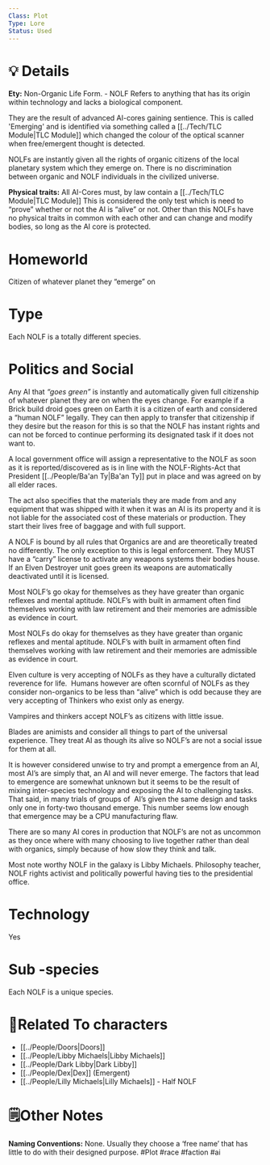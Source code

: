 ```yaml
---
Class: Plot
Type: Lore
Status: Used
---
```

# 💡 Details
**Ety:** Non-Organic Life Form. - NOLF
Refers to anything that has its origin within technology and lacks a biological component.

They are the result of advanced AI-cores gaining sentience. This is called 'Emerging' and is identified via something called a [[../Tech/TLC Module|TLC Module]] which changed the colour of the optical scanner when free/emergent thought is detected.

NOLFs are instantly given all the rights of organic citizens of the local planetary system which they emerge on. There is no discrimination between organic and NOLF individuals in the civilized universe. 

**Physical traits:** All AI-Cores must, by law contain a [[../Tech/TLC Module|TLC Module]] This is considered the only test which is need to “prove” whether or not the AI is “alive” or not.
Other than this NOLFs have no physical traits in common with each other and can change and modify bodies, so long as the AI core is protected.

# Homeworld
Citizen of whatever planet they “emerge” on
# Type 
Each NOLF is a totally different species.
# Politics and Social
Any AI that *“goes green”* is instantly and automatically given full citizenship of whatever planet they are on when the eyes change. For example if a Brick build droid goes green on Earth it is a citizen of earth and considered a “human NOLF” legally. They can then apply to transfer that citizenship if they desire but the reason for this is so that the NOLF has instant rights and can not be forced to continue performing its designated task if it does not want to.

A local government office will assign a representative to the NOLF as soon as it is reported/discovered as is in line with the NOLF-Rights-Act that President [[../People/Ba'an Ty|Ba'an Ty]] put in place and was agreed on by all elder races.

The act also specifies that the materials they are made from and any equipment that was shipped with it when it was an AI is its property and it is not liable for the associated cost of these materials or production. They start their lives free of baggage and with full support.

A NOLF is bound by all rules that Organics are and are theoretically treated no differently. The only exception to this is legal enforcement. They MUST have a “carry” license to activate any weapons systems their bodies house. If an Elven Destroyer unit goes green its weapons are automatically deactivated until it is licensed.

Most NOLF’s go okay for themselves as they have greater than organic reflexes and mental aptitude. NOLF’s with built in armament often find themselves working with law retirement and their memories are admissible as evidence in court.

Most NOLFs do okay for themselves as they have greater than organic reflexes and mental aptitude. NOLF’s with built in armament often find themselves working with law retirement and their memories are admissible as evidence in court.

Elven culture is very accepting of NOLFs as they have a culturally dictated reverence for life.  Humans however are often scornful of NOLFs as they consider non-organics to be less than “alive” which is odd because they are very accepting of Thinkers who exist only as energy.

Vampires and thinkers accept NOLF’s as citizens with little issue.

Blades are animists and consider all things to part of the universal experience. They treat AI as though its alive so NOLF’s are not a social issue for them at all.

It is however considered unwise to try and prompt a emergence from an AI, most AI’s are simply that, an AI and will never emerge. The factors that lead to emergence are somewhat unknown but it seems to be the result of mixing inter-species technology and exposing the AI to challenging tasks. That said, in many trials of groups of  AI’s given the same design and tasks only one in forty-two thousand emerge. This number seems low enough that emergence may be a CPU manufacturing flaw.

There are so many AI cores in production that NOLF’s are not as uncommon as they once where with many choosing to live together rather than deal with organics, simply because of how slow they think and talk.

Most note worthy NOLF in the galaxy is Libby Michaels. Philosophy teacher, NOLF rights activist and politically powerful having ties to the presidential office.
# Technology  
Yes
# Sub -species 
Each NOLF is a unique species.
# **👤Related To characters**
-  [[../People/Doors|Doors]]
- [[../People/Libby Michaels|Libby Michaels]]
- [[../People/Dark Libby|Dark Libby]]
- [[../People/Dex|Dex]] (Emergent)
- [[../People/Lilly Michaels|Lilly Michaels]] - Half NOLF
# 🗒️Other Notes
**Naming Conventions:** None. Usually they choose a ‘free name’ that has little to do with their designed purpose.
#Plot #race  #faction #ai 